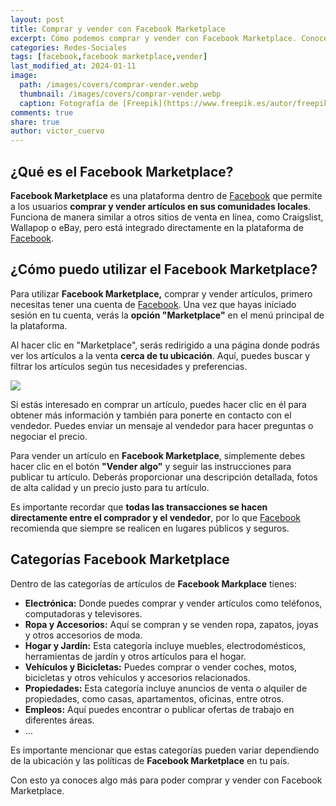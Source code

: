 ```yaml
---
layout: post
title: Comprar y vender con Facebook Marketplace
excerpt: Cómo podemos comprar y vender con Facebook Marketplace. Conocer un poco más en que consiste esta funcionalidad de Facebook.
categories: Redes-Sociales
tags: [facebook,facebook marketplace,vender]
last_modified_at: 2024-01-11
image:
  path: /images/covers/comprar-vender.webp
  thumbnail: /images/covers/comprar-vender.webp
  caption: Fotografía de [Freepik](https://www.freepik.es/autor/freepik)
comments: true
share: true
author: victor_cuervo
---
```


## ¿Qué es el Facebook Marketplace?


**Facebook Marketplace** es una plataforma dentro de [Facebook](https://www.ayudaenlaweb.com/redes-sociales/que-es-facebook/) que permite a los usuarios **comprar y vender artículos en sus comunidades locales**. Funciona de manera similar a otros sitios de venta en línea, como Craigslist, Wallapop o eBay, pero está integrado directamente en la plataforma de [Facebook](https://www.ayudaenlaweb.com/redes-sociales/que-es-facebook/).


## ¿Cómo puedo utilizar el Facebook Marketplace?


Para utilizar **Facebook Marketplace,** comprar y vender artículos, primero necesitas tener una cuenta de [Facebook](https://www.ayudaenlaweb.com/redes-sociales/que-es-facebook/). Una vez que hayas iniciado sesión en tu cuenta, verás la **opción "Marketplace"** en el menú principal de la plataforma.


Al hacer clic en "Marketplace", serás redirigido a una página donde podrás ver los artículos a la venta **cerca de tu ubicación**. Aquí, puedes buscar y filtrar los artículos según tus necesidades y preferencias.


![](https://www.ayudaenlaweb.com/images/articulos/facebook/facebook-marketplace.webp)


Si estás interesado en comprar un artículo, puedes hacer clic en él para obtener más información y también para ponerte en contacto con el vendedor. Puedes enviar un mensaje al vendedor para hacer preguntas o negociar el precio.


Para vender un artículo en **Facebook Marketplace**, simplemente debes hacer clic en el botón **"Vender algo"** y seguir las instrucciones para publicar tu artículo. Deberás proporcionar una descripción detallada, fotos de alta calidad y un precio justo para tu artículo.


Es importante recordar que **todas las transacciones se hacen directamente entre el comprador y el vendedor**, por lo que [Facebook](https://www.ayudaenlaweb.com/redes-sociales/que-es-facebook/) recomienda que siempre se realicen en lugares públicos y seguros.


## Categorías Facebook Marketplace


Dentro de las categorías de artículos de **Facebook Markplace** tienes:

- **Electrónica:** Donde puedes comprar y vender artículos como teléfonos, computadoras y televisores.
- **Ropa y Accesorios:** Aquí se compran y se venden ropa, zapatos, joyas y otros accesorios de moda.
- **Hogar y Jardín:** Esta categoría incluye muebles, electrodomésticos, herramientas de jardín y otros artículos para el hogar.
- **Vehículos y Bicicletas:** Puedes comprar o vender coches, motos, bicicletas y otros vehículos y accesorios relacionados.
- **Propiedades:** Esta categoría incluye anuncios de venta o alquiler de propiedades, como casas, apartamentos, oficinas, entre otros.
- **Empleos:** Aquí puedes encontrar o publicar ofertas de trabajo en diferentes áreas.
- …

Es importante mencionar que estas categorías pueden variar dependiendo de la ubicación y las políticas de **Facebook Marketplace** en tu país.


Con esto ya conoces algo más para poder comprar y vender con Facebook Marketplace.

